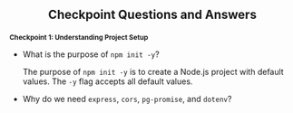 ## <p align="center">Checkpoint Questions and Answers</p>

**<small>Checkpoint 1: Understanding Project Setup</small>**

- What is the purpose of `npm init -y`?

  The purpose of `npm init -y` is to create a Node.js project with default values. The `-y` flag accepts all default values.

- Why do we need `express`, `cors`, `pg-promise`, and `dotenv`?
